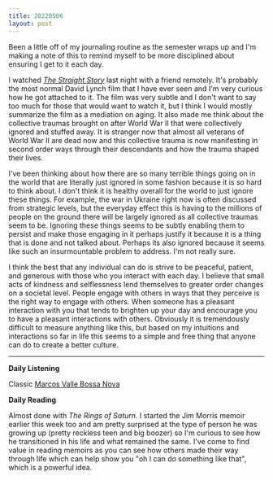 ```yaml
---
title: 20220506
layout: post
---
```


Been a little off of my journaling routine as the semester wraps up and I'm making a note of this to remind myself to be more disciplined about ensuring I get to it each day. 

I watched *[The Straight Story](https://en.wikipedia.org/wiki/The_Straight_Story)* last night with a friend remotely. It's probably the most normal David Lynch film that I have ever seen and I'm very curious how he got attached to it. The film was very subtle and I don't want to say too much for those that would want to watch it, but I think I would mostly summarize the film as a mediation on aging. It also made me think about the collective traumas brought on after World War II that were collectively ignored and stuffed away. It is stranger now that almost all veterans of World War II are dead now and this collective trauma is now manifesting in second order ways through their descendants and how the trauma shaped their lives. 

I've been thinking about how there are so many terrible things going on in the world that are literally just ignored in some fashion because it is so hard to think about. I don't think it is healthy overall for the world to just ignore these things. For example, the war in Ukraine right now is often discussed from strategic levels, but the everyday effect this is having to the millions of people on the ground there will be largely ignored as all collective traumas seem to be. Ignoring these things seems to be subtly enabling them to persist and make those engaging in it perhaps justify it because it is a thing that is done and not talked about. Perhaps its also ignored because it seems like such an insurmountable problem to address. I'm not really sure.

I think the best that any individual can do is strive to be peaceful, patient, and generous with those who you interact with each day. I believe that small acts of kindness and selflessness lend themselves to greater order changes on a societal level. People engage with others in ways that they perceive is the right way to engage with others. When someone has a pleasant interaction with you that tends to brighten up your day and encourage you to have a pleasant interactions with others. Obviously it is tremendously difficult to measure anything like this, but based on my intuitions and interactions so far in life this seems to a simple and free thing that anyone can do to create a better culture. 

---

**Daily Listening**

Classic [Marcos Valle Bossa Nova](https://open.spotify.com/album/0d8lT2PB5Wc9yZxgyu8KTQ?si=erb2U5lDTdydmtnogsSACQ)

**Daily Reading**

Almost done with *The Rings of Saturn*. I started the Jim Morris memoir earlier this week too and am pretty surprised at the type of person he was growing up (pretty reckless teen and big boozer) so I'm curious to see how he transitioned in his life and what remained the same. I've come to find value in reading memoirs as you can see how others made their way through life which can help show you "oh I can do something like that", which is a powerful idea.